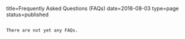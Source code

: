 title=Frequently Asked Questions (FAQs)
date=2016-08-03
type=page
status=published
~~~~~~

There are not yet any FAQs.
